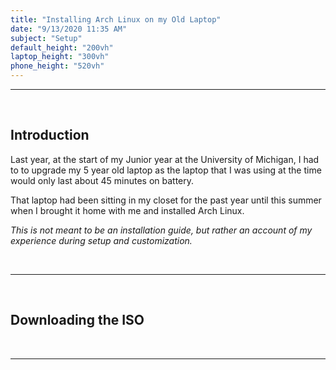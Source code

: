 ```yaml
---
title: "Installing Arch Linux on my Old Laptop"
date: "9/13/2020 11:35 AM"
subject: "Setup"
default_height: "200vh"
laptop_height: "300vh"
phone_height: "520vh"
---
```


---

<br />

<h2>Introduction</h2>

Last year, at the start of my Junior year at the University of Michigan, I had to to upgrade my 5 year old laptop as the laptop that I was using at the time would only last about 45 minutes on battery.

That laptop had been sitting in my closet for the past year until this summer when I brought it home with me and installed Arch Linux.

_This is not meant to be an installation guide, but rather an account of my experience during setup and customization._

<br />

---

<br />

<h2>Downloading the ISO</h2>

<br />

---
